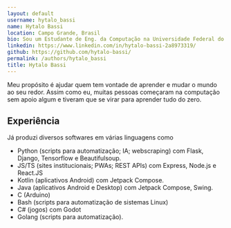 ```yaml
---
layout: default
username: hytalo_bassi
name: Hytalo Bassi
location: Campo Grande, Brasil
bio: Sou um Estudante de Eng. da Computação na Universidade Federal do Mato Grosso do Sul (UFMS) que gosta de escrever e ensinar.
linkedin: https://www.linkedin.com/in/hytalo-bassi-2a8973319/
github: https://github.com/hytalo-bassi/
permalink: /authors/hytalo_bassi
title: Hytalo Bassi
---
```


Meu propósito é ajudar quem tem vontade de aprender e mudar o mundo ao seu redor. Assim como eu, muitas pessoas
começaram na computação sem apoio algum e tiveram que se virar para aprender tudo do zero.


## Experiência

Já produzi diversos softwares em várias linguagens como
- Python (scripts para automatização; IA; webscraping) com Flask, Django, Tensorflow e Beautifulsoup.
- JS/TS (sites institucionais; PWAs; REST APIs) com Express, Node.js e React.JS
- Kotlin (aplicativos Android) com Jetpack Compose.
- Java (aplicativos Android e Desktop) com Jetpack Compose, Swing.
- C (Arduino) 
- Bash (scripts para automatização de sistemas Linux)
- C# (jogos) com Godot
- Golang (scripts para automatização).

